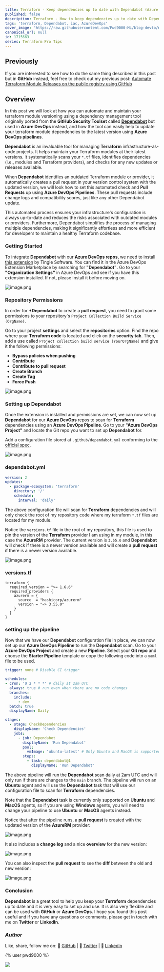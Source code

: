 ```yaml
---
title: Terraform - Keep dependencies up to date with Dependabot (Azure DevOps version)
published: false
description: Terraform - How to keep dependencies up to date with Dependabot and Azure DevOps
tags: 'terraform, Dependabot, iac, AzureDevOps'
cover_image: 'https://raw.githubusercontent.com/Pwd9000-ML/blog-devto/main/posts/2024/DevOps-Terraform-Dependabot-Ado/assets/main-tf-tips.png'
canonical_url: null
id: 1715663
series: Terraform Pro Tips
---
```


## Previously

If you are interested to see how to do the same thing described in this post but in **GitHub** instead, feel free to check out my previous post: [Automate Terraform Module Releases on the public registry using GitHub](https://dev.to/pwd9000/automate-terraform-module-releases-on-the-public-registry-using-github-4775)

## Overview

In this post we will look at how you can automate and maintain your terraform module versioning using a dependency management tool originally ported from the **GitHub Security Toolset** called **[Dependabot](https://marketplace.visualstudio.com/items?itemName=tingle-software.dependabot)** but used in **Azure DevOps** instead, and how the tool can easily help to update your terraform module dependencies to the latest version using **Azure DevOps pipelines**.

**Dependabot** is an invaluable tool for managing **Terraform** infrastructure-as-code projects. It helps maintain your Terraform modules at their latest versions. It systematically scans your `*.tf` files, identifies dependencies (i.e., modules and Terraform providers), and checks for any new updates or releases available.

When **Dependabot** identifies an outdated Terraform module or provider, it automatically creates a pull request in your version control system with the updated version, we will look how to set this automated check and **Pull Requests** up using **Azure DevOps Pipelines**. These pull requests include change logs and compatibility scores, just like any other Dependabot update.

This automated process ensures your infrastructure's configuration is always up-to-date and reduces the risks associated with outdated modules or providers. Furthermore, Dependabot simplifies the process of managing multiple dependencies, making it significantly effortless and more efficient for developers to maintain a healthy Terraform codebase.

### Getting Started

To integrate **Dependabot** with our **Azure DevOps repos**, we need to install [this extension](https://marketplace.visualstudio.com/items?itemName=tingle-software.dependabot) by Tingle Software. You can find it in the Azure DevOps Extension Marketplace by searching for **"Dependabot"**. Go to your **"Organization Settings"** in Azure DevOps and see if you have this extension installed. If not, please install it before moving on.

![image.png](https://raw.githubusercontent.com/Pwd9000-ML/blog-devto/main/posts/2024/DevOps-Terraform-Dependabot-Ado/assets/market.png)

### Repository Permissions

In order for **\*Dependabot** to create a **pull request**, you need to grant some permissions to your repository's `Project Collection Build Service (OrgName)`.

Go to your project **settings** and select the **repositories** option. Find the repo where your **Terraform code** is located and click on the **security tab**. Then, add a use called `Project collection build service (YourOrgName)` and give it the following permissions:

- **Bypass policies when pushing**
- **Contribute**
- **Contribute to pull request**
- **Create Branch**
- **Create Tag**
- **Force Push**

![image.png](https://raw.githubusercontent.com/Pwd9000-ML/blog-devto/main/posts/2024/DevOps-Terraform-Dependabot-Ado/assets/permission.png)

### Setting up Dependabot

Once the extension is installed and permissions are set, we can now set up **Dependabot** for our **Azure DevOps** repos to scan for **Terraform** dependencies using an **Azure DevOps Pipeline**. Go to your **"Azure DevOps Project"** and locate the Git repo you want to set up **Dependabot** for.

Add a configuration file stored at `.github/dependabot.yml` conforming to the [official spec](https://docs.github.com/en/code-security/dependabot/dependabot-version-updates/configuration-options-for-the-dependabot.yml-file).

![image.png](https://raw.githubusercontent.com/Pwd9000-ML/blog-devto/main/posts/2024/DevOps-Terraform-Dependabot-Ado/assets/dep.png)

### dependabot.yml

```yaml
version: 2
updates:
  - package-ecosystem: 'terraform'
    directory: '/'
    schedule:
      interval: 'daily'
```

The above configuration file will scan for **Terraform** dependencies and will only check the root of my repository code where my terraform `*.tf` files are located for my module.

Notice the `versions.tf` file in the root of my repository, this file is used to pin the version of the **Terraform** provider I am using in my module, in this case the **AzureRM** provider. The current version is `3.55.0` and **Dependabot** will check if there is a newer version available and will create a **pull request** if there is a newer version available.  

![image.png](https://raw.githubusercontent.com/Pwd9000-ML/blog-devto/main/posts/2024/DevOps-Terraform-Dependabot-Ado/assets/version.png)

### versions.tf

```hcl
terraform {
  required_version = ">= 1.6.6"
  required_providers {
    azurerm = {
      source  = "hashicorp/azurerm"
      version = "~> 3.55.0"
    }
  }
}
```

### setting up the pipeline

Now that we have our **Dependabot** configuration file in place, we can now set up our **Azure DevOps Pipeline** to run the **Dependabot** scan. Go to your **Azure DevOps Project** and create a new **Pipeline**. Select your **Git repo** and choose the **Starter Pipeline** template or copy the following code into a `yaml` file to be used.  

```yaml
trigger: none # Disable CI trigger

schedules:
- cron: '0 2 * * *' # daily at 2am UTC
  always: true # run even when there are no code changes
  branches:
    include:
      - dev
  batch: true
  displayName: Daily

stages:
  - stage: CheckDependencies
    displayName: 'Check Dependencies'
    jobs:
      - job: Dependabot
        displayName: 'Run Dependabot'
        pool:
          vmImage: 'ubuntu-latest' # Only Ubuntu and MacOS is supported at this time 
        steps:
          - task: dependabot@1
            displayName: 'Run Dependabot'
```

The above pipeline will run the **Dependabot** scan daily at 2am UTC and will only run if there are changes to the `main` branch. The pipeline will run on an **Ubuntu** agent and will use the **Dependabot** task that will use our configuration file to scan for **Terraform** dependencies.  

Note that the **Dependabot** task is currently only supported on **Ubuntu** and **MacOS** agents, so if you are using **Windows** agents, you will need to change your pipeline to use **Ubuntu** or **MacOS** agents instead.  

Notice that after the pipeline runs, a **pull request** is created with the updated version of the **AzureRM** provider:  

![image.png](https://raw.githubusercontent.com/Pwd9000-ML/blog-devto/main/posts/2024/DevOps-Terraform-Dependabot-Ado/assets/pr.png)  

It also includes a **change log** and a nice **overview** for the new version:  

![image.png](https://raw.githubusercontent.com/Pwd9000-ML/blog-devto/main/posts/2024/DevOps-Terraform-Dependabot-Ado/assets/overview.png)  

You can also inspect the **pull request** to see the **diff** between the old and new version:  

![image.png](https://raw.githubusercontent.com/Pwd9000-ML/blog-devto/main/posts/2024/DevOps-Terraform-Dependabot-Ado/assets/diff.png)  

### Conclusion

**Dependabot** is a great tool to help you keep your **Terraform** dependencies up to date and it is very easy to set up and use. It is also very flexible and can be used with **GitHub** or **Azure DevOps**.  I hope you found this post useful and if you have any questions or comments, please get in touch with me on **Twitter** or **LinkedIn**.  

### _Author_

Like, share, follow me on: :octopus: [GitHub](https://github.com/Pwd9000-ML) | :penguin: [Twitter](https://twitter.com/pwd9000) | :space_invader: [LinkedIn](https://www.linkedin.com/in/marcel-l-61b0a96b/)

{% user pwd9000 %}

<a href="https://www.buymeacoffee.com/pwd9000"><img src="https://img.buymeacoffee.com/button-api/?text=Buy me a coffee&emoji=&slug=pwd9000&button_colour=FFDD00&font_colour=000000&font_family=Cookie&outline_colour=000000&coffee_colour=ffffff"></a>
